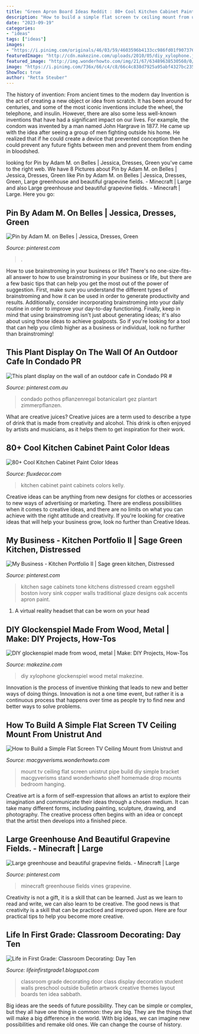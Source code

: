 ```yaml
---
title: "Green Apron Board Ideas Reddit : 80+ Cool Kitchen Cabinet Paint Color Ideas"
description: "How to build a simple flat screen tv ceiling mount from unistrut and"
date: "2023-09-19"
categories:
- "ideas"
tags: ["ideas"]
images:
- "https://i.pinimg.com/originals/46/03/59/4603596b4133cc986fd01f907376e927.jpg"
featuredImage: "http://cdn.makezine.com/uploads/2010/05/diy_xylophone.jpg"
featured_image: "http://img.wonderhowto.com/img/21/67/63489638530560/0/build-simple-flat-screen-tv-ceiling-mount-from-unistrut-and-pipe.w654.jpg"
image: "https://i.pinimg.com/736x/66/c4/c8/66c4c838d7925a95abf4327bc2355766.jpg"
ShowToc: true
author: "Retta Steuber"
---
```



The history of invention: From ancient times to the modern day
Invention is the act of creating a new object or idea from scratch. It has been around for centuries, and some of the most iconic inventions include the wheel, the telephone, and insulin. However, there are also some less well-known inventions that have had a significant impact on our lives. For example, the condom was invented by a man named John Hargrave in 1877. He came up with the idea after seeing a group of men fighting outside his home. He realized that if he could create a device that prevented conception then he could prevent any future fights between men and prevent them from ending in bloodshed.

	

		
looking for Pin by Adam M. on Belles | Jessica, Dresses, Green you've came to the right web. We have 8 Pictures about Pin by Adam M. on Belles | Jessica, Dresses, Green like Pin by Adam M. on Belles | Jessica, Dresses, Green, Large greenhouse and beautiful grapevine fields. - Minecraft | Large and also Large greenhouse and beautiful grapevine fields. - Minecraft | Large. Here you go:
		
    
## Pin By Adam M. On Belles | Jessica, Dresses, Green

<img loading=lazy src="https://i.pinimg.com/736x/22/4c/69/224c697dc4f3d6d365ae6415ca312edf.jpg" onerror="this.onerror=null;this.src='https://tse2.mm.bing.net/th?id=OIP.qjhqKRJK5tTWlho7yF8KCgHaMf&amp;pid=15.1';" alt="Pin by Adam M. on Belles | Jessica, Dresses, Green">

_Source: pinterest.com_

>. 

	

How to use brainstroming in your business or life?
There's no one-size-fits-all answer to how to use brainstroming in your business or life, but there are a few basic tips that can help you get the most out of the power of suggestion. First, make sure you understand the different types of brainstroming and how it can be used in order to generate productivity and results. Additionally, consider incorporating brainstroming into your daily routine in order to improve your day-to-day functioning. Finally, keep in mind that using brainstroming isn't just about generating ideas; it's also about using those ideas to achieve goalposts. So if you're looking for a tool that can help you climb higher as a business or individual, look no further than brainstroming!

    
## This Plant Display On The Wall Of An Outdoor Cafe In Condado PR #

<img loading=lazy src="https://i.pinimg.com/originals/8d/df/a9/8ddfa981b7c1f52c10bd2751e6e14173.jpg" onerror="this.onerror=null;this.src='https://tse1.mm.bing.net/th?id=OIP.BDCpJTKIh8JV__b7_hQbqAHaNL&amp;pid=15.1';" alt="This plant display on the wall of an outdoor cafe in Condado PR #">

_Source: pinterest.com.au_

>condado pothos pflanzenregal botanicalart gez plantart zimmerpflanzen. 

	

What are creative juices?
Creative juices are a term used to describe a type of drink that is made from creativity and alcohol. This drink is often enjoyed by artists and musicians, as it helps them to get inspiration for their work.

    
## 80+ Cool Kitchen Cabinet Paint Color Ideas

<img loading=lazy src="http://fluxdecor.com/wp-content/uploads/2016/11/kitchen-cabinet-paint-colors/48-kitchen-cabinet-paint-color.jpg" onerror="this.onerror=null;this.src='https://tse4.mm.bing.net/th?id=OIP.XSphEmqFJnOQiQjraD4ApgHaLH&amp;pid=15.1';" alt="80+ Cool Kitchen Cabinet Paint Color Ideas">

_Source: fluxdecor.com_

>kitchen cabinet paint cabinets colors kelly. 

	

Creative ideas can be anything from new designs for clothes or accessories to new ways of advertising or marketing. There are endless possibilities when it comes to creative ideas, and there are no limits on what you can achieve with the right attitude and creativity. If you're looking for creative ideas that will help your business grow, look no further than Creative Ideas.

    
## My Business - Kitchen Portfolio II | Sage Green Kitchen, Distressed

<img loading=lazy src="https://i.pinimg.com/originals/46/03/59/4603596b4133cc986fd01f907376e927.jpg" onerror="this.onerror=null;this.src='https://tse1.mm.bing.net/th?id=OIP.6GmF-Sxr3r0VnWM1Qpn1QgHaE3&amp;pid=15.1';" alt="My Business - Kitchen Portfolio II | Sage green kitchen, Distressed">

_Source: pinterest.com_

>kitchen sage cabinets tone kitchens distressed cream eggshell boston ivory sink copper walls traditional glaze designs oak accents apron paint. 

	

1. A virtual reality headset that can be worn on your head

    
## DIY Glockenspiel Made From Wood, Metal | Make: DIY Projects, How-Tos

<img loading=lazy src="http://cdn.makezine.com/uploads/2010/05/diy_xylophone.jpg" onerror="this.onerror=null;this.src='https://tse2.mm.bing.net/th?id=OIP.Ij6_p2n2CqRorQ9RaYh7hgHaEl&amp;pid=15.1';" alt="DIY glockenspiel made from wood, metal | Make: DIY Projects, How-Tos">

_Source: makezine.com_

>diy xylophone glockenspiel wood metal makezine. 

	

Innovation is the process of inventive thinking that leads to new and better ways of doing things. Innovation is not a one time event, but rather it is a continuous process that happens over time as people try to find new and better ways to solve problems.

    
## How To Build A Simple Flat Screen TV Ceiling Mount From Unistrut And

<img loading=lazy src="http://img.wonderhowto.com/img/21/67/63489638530560/0/build-simple-flat-screen-tv-ceiling-mount-from-unistrut-and-pipe.w654.jpg" onerror="this.onerror=null;this.src='https://tse3.mm.bing.net/th?id=OIP.jWAuz8olPg4DqqkbhzouwAHaJ4&amp;pid=15.1';" alt="How to Build a Simple Flat Screen TV Ceiling Mount from Unistrut and">

_Source: macgyverisms.wonderhowto.com_

>mount tv ceiling flat screen unistrut pipe build diy simple bracket macgyverisms stand wonderhowto shelf homemade drop mounts bedroom hanging. 

	

Creative art is a form of self-expression that allows an artist to explore their imagination and communicate their ideas through a chosen medium. It can take many different forms, including painting, sculpture, drawing, and photography. The creative process often begins with an idea or concept that the artist then develops into a finished piece.

    
## Large Greenhouse And Beautiful Grapevine Fields. - Minecraft | Large

<img loading=lazy src="https://i.pinimg.com/736x/66/c4/c8/66c4c838d7925a95abf4327bc2355766.jpg" onerror="this.onerror=null;this.src='https://tse3.mm.bing.net/th?id=OIP.aj13sCUtI7U_wbkuys_z-QHaEK&amp;pid=15.1';" alt="Large greenhouse and beautiful grapevine fields. - Minecraft | Large">

_Source: pinterest.com_

>minecraft greenhouse fields vines grapevine. 

	

Creativity is not a gift, it is a skill that can be learned. Just as we learn to read and write, we can also learn to be creative. The good news is that creativity is a skill that can be practiced and improved upon. Here are four practical tips to help you become more creative.

    
## Life In First Grade: Classroom Decorating: Day Ten

<img loading=lazy src="https://1.bp.blogspot.com/-C-jpkfsPt7k/TjYRpsKzTHI/AAAAAAAAA5k/gDUCHZYm3OU/s1600/IMG_0844.JPG" onerror="this.onerror=null;this.src='https://tse2.mm.bing.net/th?id=OIP.hHLByg2krYyz4spRQZwrigHaFi&amp;pid=15.1';" alt="Life in First Grade: Classroom Decorating: Day Ten">

_Source: lifeinfirstgrade1.blogspot.com_

>classroom grade decorating door class display decoration student walls preschool outside bulletin artwork creative themes layout boards ten idea sabbath. 

	

Big ideas are the seeds of future possibility. They can be simple or complex, but they all have one thing in common: they are big. They are the things that will make a big difference in the world. With big ideas, we can imagine new possibilities and remake old ones. We can change the course of history.

